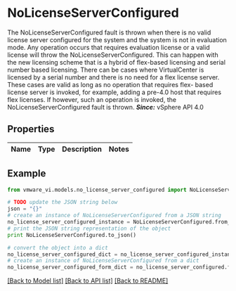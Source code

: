 # NoLicenseServerConfigured

The NoLicenseServerConfigured fault is thrown when there is no valid license server configured for the system and the system is not in evaluation mode.  Any operation occurs that requires evaluation license or a valid license will throw the NoLicenseServerConfigured. This can happen with the new licensing scheme that is a hybrid of flex-based licensing and serial number based licensing. There can be cases where VirtualCenter is licensed by a serial number and there is no need for a flex license server. These cases are valid as long as no operation that requires flex- based license server is invoked, for example, adding a pre-4.0 host that requires flex licenses. If however, such an operation is invoked, the NoLicenseServerConfigured fault is thrown.  ***Since:*** vSphere API 4.0 

## Properties
Name | Type | Description | Notes
------------ | ------------- | ------------- | -------------

## Example

```python
from vmware_vi.models.no_license_server_configured import NoLicenseServerConfigured

# TODO update the JSON string below
json = "{}"
# create an instance of NoLicenseServerConfigured from a JSON string
no_license_server_configured_instance = NoLicenseServerConfigured.from_json(json)
# print the JSON string representation of the object
print NoLicenseServerConfigured.to_json()

# convert the object into a dict
no_license_server_configured_dict = no_license_server_configured_instance.to_dict()
# create an instance of NoLicenseServerConfigured from a dict
no_license_server_configured_form_dict = no_license_server_configured.from_dict(no_license_server_configured_dict)
```
[[Back to Model list]](../README.md#documentation-for-models) [[Back to API list]](../README.md#documentation-for-api-endpoints) [[Back to README]](../README.md)


